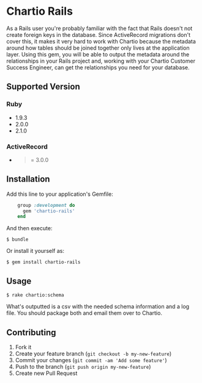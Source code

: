 # Chartio Rails

As a Rails user you're probably familiar with the fact that Rails doesn't not create foreign keys in the database. Since ActiveRecord migrations don't cover this, it makes it very hard to work with Chartio because the metadata around how tables should be joined together only lives at the application layer. Using this gem, you will be able to output the metadata around the relationships in your Rails project and, working with your Chartio Customer Success Engineer, can get the relationships you need for your database.

## Supported Version

### Ruby

* 1.9.3
* 2.0.0
* 2.1.0

### ActiveRecord

* >= 3.0.0

## Installation

Add this line to your application's Gemfile:

```ruby
    group :development do
      gem 'chartio-rails'
    end
```

And then execute:

    $ bundle

Or install it yourself as:

    $ gem install chartio-rails

## Usage

    $ rake chartio:schema

What's outputted is a csv with the needed schema information and a log file.  You should package both and email them over to Chartio.

## Contributing

1. Fork it
2. Create your feature branch (`git checkout -b my-new-feature`)
3. Commit your changes (`git commit -am 'Add some feature'`)
4. Push to the branch (`git push origin my-new-feature`)
5. Create new Pull Request
